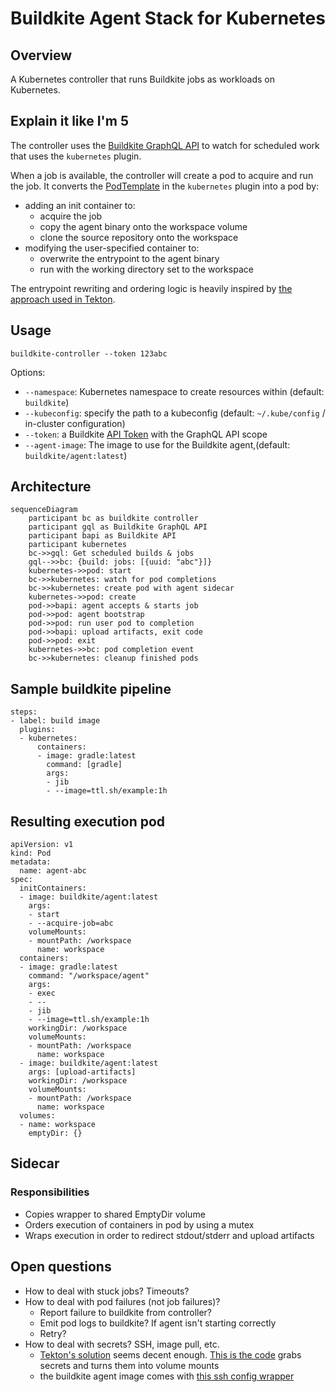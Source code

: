 # Buildkite Agent Stack for Kubernetes

## Overview

A Kubernetes controller that runs Buildkite jobs as workloads on Kubernetes.

## Explain it like I'm 5

The controller uses the [Buildkite GraphQL API](https://buildkite.com/docs/apis/graphql-api) to watch for scheduled work that uses the `kubernetes` plugin.

When a job is available, the controller will create a pod to acquire and run the job. It converts the [PodTemplate](https://kubernetes.io/docs/reference/generated/kubernetes-api/v1.25/#podtemplate-v1-core) in the `kubernetes` plugin into a pod by:

- adding an init container to:
  - acquire the job
  - copy the agent binary onto the workspace volume
  - clone the source repository onto the workspace
- modifying the user-specified container to:
  - overwrite the entrypoint to the agent binary
  - run with the working directory set to the workspace

The entrypoint rewriting and ordering logic is heavily inspired by [the approach used in Tekton](https://github.com/tektoncd/pipeline/blob/933e4f667c19eaf0a18a19557f434dbabe20d063/docs/developers/README.md#entrypoint-rewriting-and-step-ordering).

## Usage

```bash!
buildkite-controller --token 123abc
```

Options:

- `--namespace`: Kubernetes namespace to create resources within (default: `buildkite`)
- `--kubeconfig`: specify the path to a kubeconfig (default: `~/.kube/config` / in-cluster configuration)
- `--token`: a Buildkite [API Token](https://buildkite.com/user/api-access-tokens/new) with the GraphQL API scope
- `--agent-image`: The image to use for the Buildkite agent,(default: `buildkite/agent:latest`)

## Architecture

```mermaid
sequenceDiagram
    participant bc as buildkite controller
    participant gql as Buildkite GraphQL API
    participant bapi as Buildkite API
    participant kubernetes
    bc->>gql: Get scheduled builds & jobs
    gql-->>bc: {build: jobs: [{uuid: "abc"}]}
    kubernetes->>pod: start
    bc->>kubernetes: watch for pod completions
    bc->>kubernetes: create pod with agent sidecar
    kubernetes->>pod: create
    pod->>bapi: agent accepts & starts job
    pod->>pod: agent bootstrap
    pod->>pod: run user pod to completion
    pod->>bapi: upload artifacts, exit code
    pod->>pod: exit
    kubernetes->>bc: pod completion event
    bc->>kubernetes: cleanup finished pods
```

## Sample buildkite pipeline

```yaml!
steps:
- label: build image
  plugins:
  - kubernetes:
      containers:
      - image: gradle:latest
        command: [gradle]
        args:
        - jib
        - --image=ttl.sh/example:1h
```

## Resulting execution pod

```yaml!
apiVersion: v1
kind: Pod
metadata:
  name: agent-abc
spec:
  initContainers:
  - image: buildkite/agent:latest
    args:
    - start
    - --acquire-job=abc
    volumeMounts:
    - mountPath: /workspace
      name: workspace
  containers:
  - image: gradle:latest
    command: "/workspace/agent"
    args:
    - exec
    - --
    - jib
    - --image=ttl.sh/example:1h
    workingDir: /workspace
    volumeMounts:
    - mountPath: /workspace
      name: workspace
  - image: buildkite/agent:latest
    args: [upload-artifacts]
    workingDir: /workspace
    volumeMounts:
    - mountPath: /workspace
      name: workspace
  volumes:
  - name: workspace
    emptyDir: {}
```

## Sidecar

### Responsibilities

- Copies wrapper to shared EmptyDir volume
- Orders execution of containers in pod by using a mutex
- Wraps execution in order to redirect stdout/stderr and upload artifacts

## Open questions

- How to deal with stuck jobs? Timeouts?
- How to deal with pod failures (not job failures)?
  - Report failure to buildkite from controller?
  - Emit pod logs to buildkite? If agent isn't starting correctly
  - Retry?
- How to deal with secrets? SSH, image pull, etc.
  - [Tekton's solution](https://tekton.dev/vault/pipelines-v0.14.3/auth/#guiding-credential-selection) seems decent enough. [This is the code](https://github.com/tektoncd/pipeline/blob/2b54123eaafe5d6b86577402830e0957928374d2/pkg/pod/creds_init.go#L53) grabs secrets and turns them into volume mounts
  - the buildkite agent image comes with [this ssh config wrapper](https://github.com/buildkite/docker-ssh-env-config)
